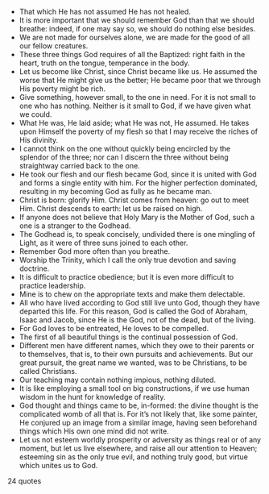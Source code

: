  - That which He has not assumed He has not healed.
 - It is more important that we should remember God than that we should breathe: indeed, if one may say so, we should do nothing else besides.
 - We are not made for ourselves alone, we are made for the good of all our fellow creatures.
 - These three things God requires of all the Baptized: right faith in the heart, truth on the tongue, temperance in the body.
 - Let us become like Christ, since Christ became like us. He assumed the worse that He might give us the better; He became poor that we through His poverty might be rich.
 - Give something, however small, to the one in need. For it is not small to one who has nothing. Neither is it small to God, if we have given what we could.
 - What He was, He laid aside; what He was not, He assumed. He takes upon Himself the poverty of my flesh so that I may receive the riches of His divinity.
 - I cannot think on the one without quickly being encircled by the splendor of the three; nor can I discern the three without being straightway carried back to the one.
 - He took our flesh and our flesh became God, since it is united with God and forms a single entity with him. For the higher perfection dominated, resulting in my becoming God as fully as he became man.
 - Christ is born: glorify Him. Christ comes from heaven: go out to meet Him. Christ descends to earth: let us be raised on high.
 - If anyone does not believe that Holy Mary is the Mother of God, such a one is a stranger to the Godhead.
 - The Godhead is, to speak concisely, undivided there is one mingling of Light, as it were of three suns joined to each other.
 - Remember God more often than you breathe.
 - Worship the Trinity, which I call the only true devotion and saving doctrine.
 - It is difficult to practice obedience; but it is even more difficult to practice leadership.
 - Mine is to chew on the appropriate texts and make them delectable.
 - All who have lived according to God still live unto God, though they have departed this life. For this reason, God is called the God of Abraham, Isaac and Jacob, since He is the God, not of the dead, but of the living.
 - For God loves to be entreated, He loves to be compelled.
 - The first of all beautiful things is the continual possession of God.
 - Different men have different names, which they owe to their parents or to themselves, that is, to their own pursuits and achievements. But our great pursuit, the great name we wanted, was to be Christians, to be called Christians.
 - Our teaching may contain nothing impious, nothing diluted.
 - It is like employing a small tool on big constructions, if we use human wisdom in the hunt for knowledge of reality.
 - God thought and things came to be, in-formed: the divine thought is the complicated womb of all that is. For it’s not likely that, like some painter, He conjured up an image from a similar image, having seen beforehand things which His own one mind did not write.
 - Let us not esteem worldly prosperity or adversity as things real or of any moment, but let us live elsewhere, and raise all our attention to Heaven; esteeming sin as the only true evil, and nothing truly good, but virtue which unites us to God.

24 quotes